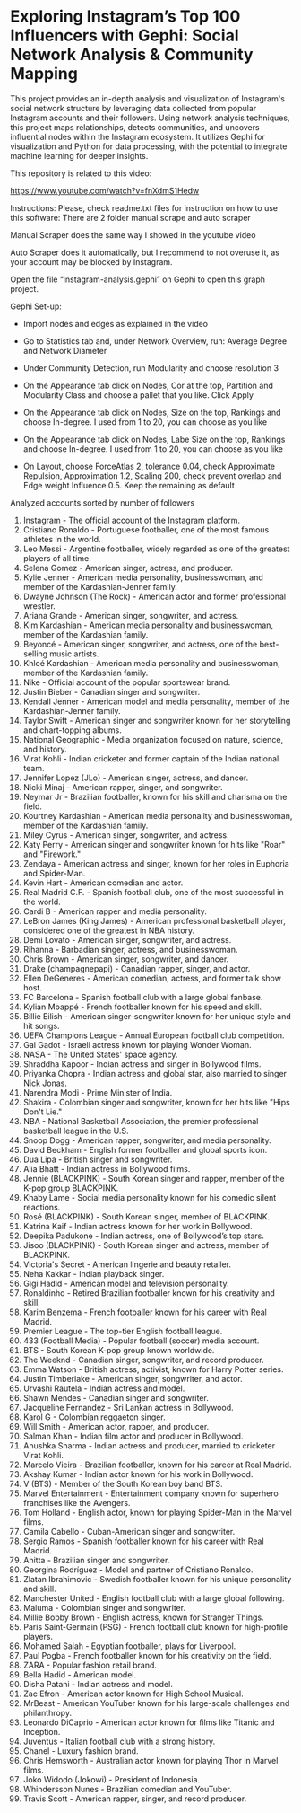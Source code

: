 # Exploring Instagram’s Top 100 Influencers with Gephi: Social Network Analysis & Community Mapping
This project provides an in-depth analysis and visualization of Instagram's social network structure by leveraging data collected from popular Instagram accounts and their followers. Using network analysis techniques, this project maps relationships, detects communities, and uncovers influential nodes within the Instagram ecosystem. It utilizes Gephi for visualization and Python for data processing, with the potential to integrate machine learning for deeper insights.

This repository is related to this video:

https://www.youtube.com/watch?v=fnXdmS1Hedw

Instructions:
Please, check readme.txt files for instruction on how to use this software:
There are 2 folder manual scrape and auto scraper

Manual Scraper does the same way I showed in the youtube video

Auto Scraper does it automatically, but I recommend to not overuse it, as your account may be blocked by Instagram.

Open the file “instagram-analysis.gephi” on Gephi to open this graph project.

Gephi Set-up:
-	Import nodes and edges as explained in the video

-	Go to Statistics tab and, under Network Overview, run: Average Degree and Network Diameter

-	Under Community Detection, run Modularity and choose resolution 3
 
-	On the Appearance tab click on Nodes, Cor at the top, Partition and Modularity Class and choose a pallet that you like. Click Apply

-	On the Appearance tab click on Nodes, Size on the top, Rankings and choose In-degree. I used from 1 to 20, you can choose as you like
 
-	On the Appearance tab click on Nodes, Labe Size on the top, Rankings and choose In-degree. I used from 1 to 20, you can choose as you like

-	On Layout, choose ForceAtlas 2, tolerance 0.04, check Approximate Repulsion, Approximation 1.2, Scaling 200, check prevent overlap and Edge weight Influence 0.5. Keep the remaining as default
  


Analyzed accounts sorted by number of followers
1.	Instagram - The official account of the Instagram platform.
2.	Cristiano Ronaldo - Portuguese footballer, one of the most famous athletes in the world.
3.	Leo Messi - Argentine footballer, widely regarded as one of the greatest players of all time.
4.	Selena Gomez - American singer, actress, and producer.
5.	Kylie Jenner - American media personality, businesswoman, and member of the Kardashian-Jenner family.
6.	Dwayne Johnson (The Rock) - American actor and former professional wrestler.
7.	Ariana Grande - American singer, songwriter, and actress.
8.	Kim Kardashian - American media personality and businesswoman, member of the Kardashian family.
9.	Beyoncé - American singer, songwriter, and actress, one of the best-selling music artists.
10.	Khloé Kardashian - American media personality and businesswoman, member of the Kardashian family.
11.	Nike - Official account of the popular sportswear brand.
12.	Justin Bieber - Canadian singer and songwriter.
13.	Kendall Jenner - American model and media personality, member of the Kardashian-Jenner family.
14.	Taylor Swift - American singer and songwriter known for her storytelling and chart-topping albums.
15.	National Geographic - Media organization focused on nature, science, and history.
16.	Virat Kohli - Indian cricketer and former captain of the Indian national team.
17.	Jennifer Lopez (JLo) - American singer, actress, and dancer.
18.	Nicki Minaj - American rapper, singer, and songwriter.
19.	Neymar Jr - Brazilian footballer, known for his skill and charisma on the field.
20.	Kourtney Kardashian - American media personality and businesswoman, member of the Kardashian family.
21.	Miley Cyrus - American singer, songwriter, and actress.
22.	Katy Perry - American singer and songwriter known for hits like "Roar" and "Firework."
23.	Zendaya - American actress and singer, known for her roles in Euphoria and Spider-Man.
24.	Kevin Hart - American comedian and actor.
25.	Real Madrid C.F. - Spanish football club, one of the most successful in the world.
26.	Cardi B - American rapper and media personality.
27.	LeBron James (King James) - American professional basketball player, considered one of the greatest in NBA history.
28.	Demi Lovato - American singer, songwriter, and actress.
29.	Rihanna - Barbadian singer, actress, and businesswoman.
30.	Chris Brown - American singer, songwriter, and dancer.
31.	Drake (champagnepapi) - Canadian rapper, singer, and actor.
32.	Ellen DeGeneres - American comedian, actress, and former talk show host.
33.	FC Barcelona - Spanish football club with a large global fanbase.
34.	Kylian Mbappé - French footballer known for his speed and skill.
35.	Billie Eilish - American singer-songwriter known for her unique style and hit songs.
36.	UEFA Champions League - Annual European football club competition.
37.	Gal Gadot - Israeli actress known for playing Wonder Woman.
38.	NASA - The United States' space agency.
39.	Shraddha Kapoor - Indian actress and singer in Bollywood films.
40.	Priyanka Chopra - Indian actress and global star, also married to singer Nick Jonas.
41.	Narendra Modi - Prime Minister of India.
42.	Shakira - Colombian singer and songwriter, known for her hits like "Hips Don't Lie."
43.	NBA - National Basketball Association, the premier professional basketball league in the U.S.
44.	Snoop Dogg - American rapper, songwriter, and media personality.
45.	David Beckham - English former footballer and global sports icon.
46.	Dua Lipa - British singer and songwriter.
47.	Alia Bhatt - Indian actress in Bollywood films.
48.	Jennie (BLACKPINK) - South Korean singer and rapper, member of the K-pop group BLACKPINK.
49.	Khaby Lame - Social media personality known for his comedic silent reactions.
50.	Rosé (BLACKPINK) - South Korean singer, member of BLACKPINK.
51.	Katrina Kaif - Indian actress known for her work in Bollywood.
52.	Deepika Padukone - Indian actress, one of Bollywood’s top stars.
53.	Jisoo (BLACKPINK) - South Korean singer and actress, member of BLACKPINK.
54.	Victoria's Secret - American lingerie and beauty retailer.
55.	Neha Kakkar - Indian playback singer.
56.	Gigi Hadid - American model and television personality.
57.	Ronaldinho - Retired Brazilian footballer known for his creativity and skill.
58.	Karim Benzema - French footballer known for his career with Real Madrid.
59.	Premier League - The top-tier English football league.
60.	433 (Football Media) - Popular football (soccer) media account.
61.	BTS - South Korean K-pop group known worldwide.
62.	The Weeknd - Canadian singer, songwriter, and record producer.
63.	Emma Watson - British actress, activist, known for Harry Potter series.
64.	Justin Timberlake - American singer, songwriter, and actor.
65.	Urvashi Rautela - Indian actress and model.
66.	Shawn Mendes - Canadian singer and songwriter.
67.	Jacqueline Fernandez - Sri Lankan actress in Bollywood.
68.	Karol G - Colombian reggaeton singer.
69.	Will Smith - American actor, rapper, and producer.
70.	Salman Khan - Indian film actor and producer in Bollywood.
71.	Anushka Sharma - Indian actress and producer, married to cricketer Virat Kohli.
72.	Marcelo Vieira - Brazilian footballer, known for his career at Real Madrid.
73.	Akshay Kumar - Indian actor known for his work in Bollywood.
74.	V (BTS) - Member of the South Korean boy band BTS.
75.	Marvel Entertainment - Entertainment company known for superhero franchises like the Avengers.
76.	Tom Holland - English actor, known for playing Spider-Man in the Marvel films.
77.	Camila Cabello - Cuban-American singer and songwriter.
78.	Sergio Ramos - Spanish footballer known for his career with Real Madrid.
79.	Anitta - Brazilian singer and songwriter.
80.	Georgina Rodríguez - Model and partner of Cristiano Ronaldo.
81.	Zlatan Ibrahimovic - Swedish footballer known for his unique personality and skill.
82.	Manchester United - English football club with a large global following.
83.	Maluma - Colombian singer and songwriter.
84.	Millie Bobby Brown - English actress, known for Stranger Things.
85.	Paris Saint-Germain (PSG) - French football club known for high-profile players.
86.	Mohamed Salah - Egyptian footballer, plays for Liverpool.
87.	Paul Pogba - French footballer known for his creativity on the field.
88.	ZARA - Popular fashion retail brand.
89.	Bella Hadid - American model.
90.	Disha Patani - Indian actress and model.
91.	Zac Efron - American actor known for High School Musical.
92.	MrBeast - American YouTuber known for his large-scale challenges and philanthropy.
93.	Leonardo DiCaprio - American actor known for films like Titanic and Inception.
94.	Juventus - Italian football club with a strong history.
95.	Chanel - Luxury fashion brand.
96.	Chris Hemsworth - Australian actor known for playing Thor in Marvel films.
97.	Joko Widodo (Jokowi) - President of Indonesia.
98.	Whindersson Nunes - Brazilian comedian and YouTuber.
99.	Travis Scott - American rapper, singer, and record producer.




